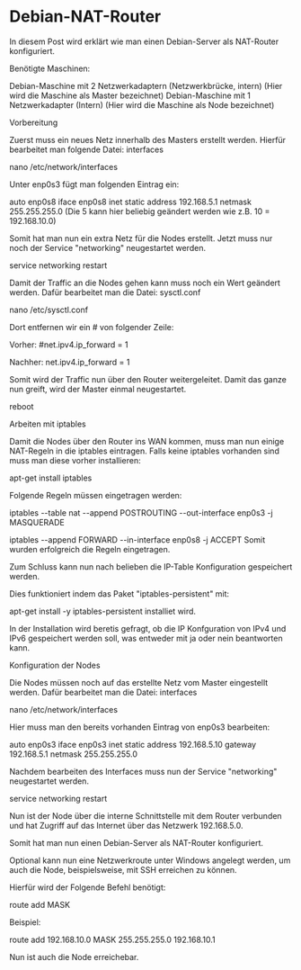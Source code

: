 # Debian-NAT-Router

In diesem Post wird erklärt wie man einen Debian-Server als NAT-Router konfiguriert.

 

Benötigte Maschinen:

Debian-Maschine mit 2 Netzwerkadaptern (Netzwerkbrücke, intern) (Hier wird die Maschine als Master bezeichnet)
Debian-Maschine mit 1 Netzwerkadapter (Intern) (Hier wird die Maschine als Node bezeichnet)
 

Vorbereitung

Zuerst muss ein neues Netz innerhalb des Masters erstellt werden. Hierfür bearbeitet man folgende Datei: interfaces

nano /etc/network/interfaces
 

Unter enp0s3 fügt man folgenden Eintrag ein:

auto enp0s8
iface enp0s8 inet static
		address 192.168.5.1
		netmask 255.255.255.0
(Die 5 kann hier beliebig geändert werden wie z.B. 10 = 192.168.10.0)

Somit hat man nun ein extra Netz für die Nodes erstellt. Jetzt muss nur noch der Service "networking" neugestartet werden.

service networking restart
 

Damit der Traffic an die Nodes gehen kann muss noch ein Wert geändert werden. Dafür bearbeitet man die Datei: sysctl.conf

nano /etc/sysctl.conf
 

Dort entfernen wir ein # von folgender Zeile:

Vorher:
#net.ipv4.ip_forward = 1

Nachher:
net.ipv4.ip_forward = 1
 

Somit wird der Traffic nun über den Router weitergeleitet. Damit das ganze nun greift, wird der Master einmal neugestartet.

reboot
 

Arbeiten mit iptables

Damit die Nodes über den Router ins WAN kommen, muss man nun einige NAT-Regeln in die iptables eintragen. Falls keine iptables vorhanden sind muss man diese vorher installieren:

apt-get install iptables
 

Folgende Regeln müssen eingetragen werden:

iptables --table nat --append POSTROUTING --out-interface enp0s3 -j MASQUERADE

iptables --append FORWARD --in-interface enp0s8 -j ACCEPT
Somit wurden erfolgreich die Regeln eingetragen.

 

Zum Schluss kann nun nach belieben die IP-Table Konfiguration gespeichert werden.

Dies funktioniert indem das Paket "iptables-persistent" mit:

apt-get install -y iptables-persistent
installiet wird.

 

In der Installation wird beretis gefragt, ob die IP Konfguration von IPv4 und IPv6 gespeichert werden soll, was entweder mit ja oder nein beantworten kann.

 

Konfiguration der Nodes

Die Nodes müssen noch auf das erstellte Netz vom Master eingestellt werden. Dafür bearbeitet man die Datei: interfaces

nano /etc/network/interfaces
 

Hier muss man den bereits vorhanden Eintrag von enp0s3 bearbeiten:

auto enp0s3
iface enp0s3 inet static
		address 192.168.5.10
		gateway 192.168.5.1
		netmask 255.255.255.0
 

Nachdem bearbeiten des Interfaces muss nun der Service "networking" neugestartet werden.

service networking restart
 

Nun ist der Node über die interne Schnittstelle mit dem Router verbunden und hat Zugriff auf das Internet über das Netzwerk 192.168.5.0.

Somit hat man nun einen Debian-Server als NAT-Router konfiguriert.

 

Optional kann nun eine Netzwerkroute unter Windows angelegt werden, um auch die Node, beispielsweise, mit SSH erreichen zu können.

Hierfür wird der Folgende Befehl benötigt:

route add <Netz-ID> MASK <Netzmaske> <Gateway>
 

Beispiel:

route add 192.168.10.0 MASK 255.255.255.0 192.168.10.1
 

Nun ist auch die Node erreichebar.
